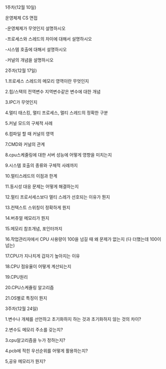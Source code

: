 1주차(12월 10일)

운영체제 CS 면접 

-운영체제가 무엇인지 설명하시오

-프로세스와 스레드의 차이에 대해서 설명하시오

-시스템 호출에 대해서 설명하시오

-커널의 개념을 설명하시오

2주차(12월 17일)

1.프로세스 스레드의 메모리 영역이란 무엇인지 

2.힙/스택의 전역변수 지역변수같은 변수에 대한 개념 

3.IPC가 무엇인지 

4.멀티 태스킹, 멀티 프로세스, 멀티 스레드의 정확한 구분 

5.커널 모드의 구체적 사례 

6.컴파일 할 때 커널의 영역 

7.CMD와 커널의 관계 

8.cpu스케줄링에 대한 서버 성능에 어떻게 영향을 미치는지 

9.시스템 호출의 종류와 구체적 사례까지 

10.멀티스레드의 이점과 한계 

11.동시성 대응 문제는 어떻게 해결하는지 

12.멀티 프로서세스보다 멀티 스레가 선호되는 이유가 뭔지 

13.컨텍스트 스위칭이 정확하게 뭔지 

14.버츄얼 메모리가 뭔지 

15.메모리 참조개념, 포인터까지 

16.작업관리자에서 CPU 사용량이 100을 넘길 때 왜 문제가 없는지
(다 더했는데 100이 넘는) 

17.CPU가 지나치게 갑자기 높아지는 이유 

18.CPU 점유율이 어떻게 계산되는지 

19.CPU원리 

20.CPU스케쥴링 알고리즘 

21.OS별로 특징이 뭔지

3주차(12월 24일)

1.변수나 개체를 선언하고 초기화하지 하는 것과 초기화하지 않는 것의 차이? 

2.변수도 메모리 주소를 갖는지? 

3.cpu알고리즘을 누가 정하는지? 

4.pcb에 적힌 우선순위를 어떻게 활용하는지? 

5,공유 메모리가 뭔지?
